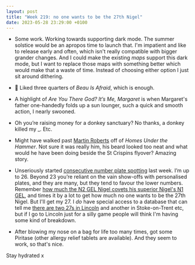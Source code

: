 ```yaml
---
layout: post
title: "Week 219: no one wants to be the 27th Nigel"
date: 2023-05-28 23:29:00 +0100
---
```


- Some work. Working towards supporting dark mode. The summer solstice would be an apropos time to launch that. I'm impatient and like to release early and often, which isn't really compatible with bigger grander changes. And I could make the existing _maps_ support this dark mode, but I want to replace those maps with something better which would make that a waste of time. Instead of choosing either option I just sit around dithering.

- 🎦 Liked three quarters of <cite>Beau Is Afraid</cite>, which is enough.

- A highlight of <cite>Are You There God? It’s Me, Margaret</cite> is when Margaret's father one-handedly folds up a sun lounger, such a quick and smooth action, I nearly swooned.

- Oh you’re raising money for a donkey sanctuary? No thanks, a donkey killed my \_. Etc.

- Might have walked past [Martin Roberts](https://www.youtube.com/watch?v=VhyL-lCtVoQ "it's a bit unusual ... but I liiiiiiiiiiiike it") off of <cite>Homes Under the Hammer</cite>. Not sure it was really him, his beard looked too neat and what would he have been doing beside the St Crispins flyover? Amazing story.

- Unseriously started [consecutive number plate spotting](https://diamondgeezer.blogspot.com/2003/05/consecutive-number-plate-spotting.html) last week.
  I’m up to 26. Beyond 23 you’re reliant on the vain show-offs with personalised plates, and they are many, but they tend to favour the lower numbers.
  Remember [how much the N2 GEL Nigel covets his superior Nigel's N1 GEL](/2021/10/week-133),
  and times it by a lot to get how much no one wants to be the 27th Nigel. But I'll get my 27. I _do_ have special access to a database that can tell me [there are two 27s in Lincoln](https://bustimes.org/vehicles/pcco-s27-pcc "N27 PCC, S27 PCC") and another in Stoke-on-Trent etc, but if I go to Lincoln just for a silly game people will think I'm having some kind of breakdown.

- After blowing my nose on a bag for life too many times, got some Piritase (other allergy relief tablets are available). And they seem to work, so that's nice.

Stay hydrated x
